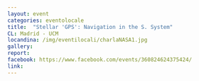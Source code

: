 ```yaml
---
layout: event
categories: eventolocale
title:  "Stellar 'GPS': Navigation in the S. System"
CL: Madrid - UCM
locandina: /img/eventilocali/charlaNASA1.jpg
gallery:
report:
facebook: https://www.facebook.com/events/360824624375424/
link: 
---
```

